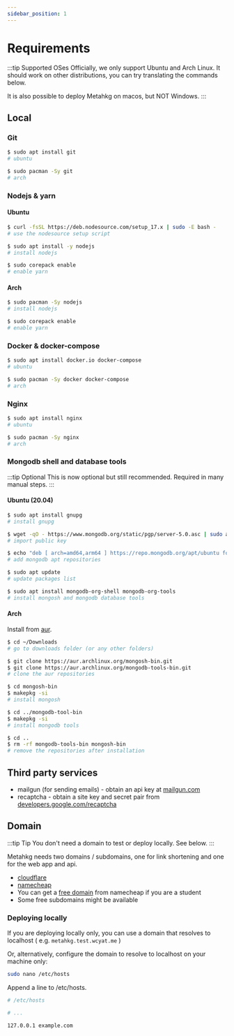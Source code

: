 ```yaml
---
sidebar_position: 1
---
```


# Requirements

:::tip Supported OSes
Officially, we only support Ubuntu and Arch Linux. It should work on other distributions, you can try translating the commands below.

It is also possible to deploy Metahkg on macos, but NOT Windows.
:::

## Local

### Git

```bash
$ sudo apt install git
# ubuntu

$ sudo pacman -Sy git
# arch
```

### Nodejs & yarn

#### Ubuntu

```bash
$ curl -fsSL https://deb.nodesource.com/setup_17.x | sudo -E bash -
# use the nodesource setup script

$ sudo apt install -y nodejs
# install nodejs

$ sudo corepack enable
# enable yarn
```

#### Arch

```bash
$ sudo pacman -Sy nodejs
# install nodejs

$ sudo corepack enable
# enable yarn
```

### Docker & docker-compose

```bash
$ sudo apt install docker.io docker-compose
# ubuntu

$ sudo pacman -Sy docker docker-compose
# arch
```

### Nginx

```bash
$ sudo apt install nginx
# ubuntu

$ sudo pacman -Sy nginx
# arch
```

### Mongodb shell and database tools

:::tip Optional
This is now optional but still recommended. Required in many manual steps.
:::

#### Ubuntu (20.04)

```bash
$ sudo apt install gnupg
# install gnupg

$ wget -qO - https://www.mongodb.org/static/pgp/server-5.0.asc | sudo apt-key add -
# import public key

$ echo "deb [ arch=amd64,arm64 ] https://repo.mongodb.org/apt/ubuntu focal/mongodb-org/5.0 multiverse" | sudo tee /etc/apt/sources.list.d/mongodb-org-5.0.list
# add mongodb apt repositories

$ sudo apt update
# update packages list

$ sudo apt install mongodb-org-shell mongodb-org-tools
# install mongosh and mongodb database tools
```

#### Arch

Install from [aur](https://aur.archlinux.org/).

```bash
$ cd ~/Downloads
# go to downloads folder (or any other folders)

$ git clone https://aur.archlinux.org/mongosh-bin.git
$ git clone https://aur.archlinux.org/mongodb-tools-bin.git
# clone the aur repositories

$ cd mongosh-bin
$ makepkg -si
# install mongosh

$ cd ../mongodb-tool-bin
$ makepkg -si
# install mongodb tools

$ cd ..
$ rm -rf mongodb-tools-bin mongosh-bin
# remove the repositories after installation
```

## Third party services

- mailgun (for sending emails) - obtain an api key at [mailgun.com](https://mailgun.com)
- recaptcha - obtain a site key and secret pair from [developers.google.com/recaptcha](https://developers.google.com/recaptcha)

## Domain

:::tip Tip
You don't need a domain to test or deploy locally. See below.
:::

Metahkg needs two domains / subdomains, one for link shortening and one for the web app and api.

- [cloudflare](https://developers.cloudflare.com/registrar/get-started/register-domain/)
- [namecheap](https://www.namecheap.com/)
- You can get a [free domain](https://nc.me/) from namecheap if you are a student
- Some free subdomains might be available

### Deploying locally

If you are deploying locally only, you can use a domain that resolves to localhost
( e.g. `metahkg.test.wcyat.me` )

Or, alternatively, configure the domain to resolve to localhost on your machine only:

```bash
sudo nano /etc/hosts
```

Append a line to /etc/hosts.

```bash
# /etc/hosts

# ...

127.0.0.1 example.com
```

